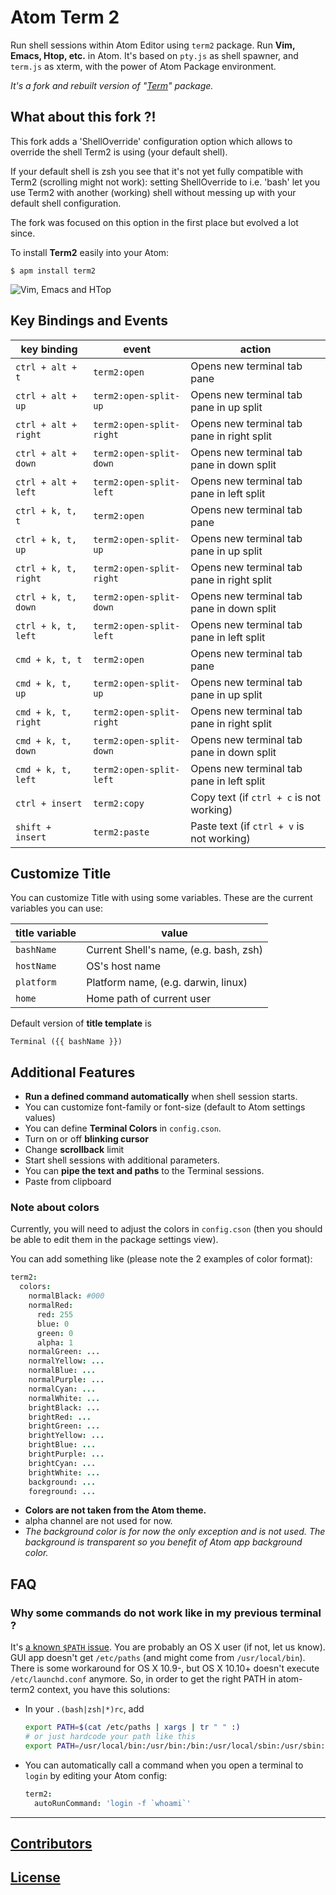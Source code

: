 # Atom Term 2

Run shell sessions within Atom Editor using `term2` package.
Run **Vim, Emacs, Htop, etc.** in Atom.
It's based on `pty.js` as shell spawner, and `term.js` as xterm, with the power
of Atom Package environment.

_It's a fork and rebuilt version of "[Term](http://atom.io/packages/term)" package._

## What about this fork ?!

This fork adds a 'ShellOverride' configuration option which allows to override
the shell Term2 is using (your default shell).

If your default shell is zsh you see that it's not yet fully compatible with
Term2 (scrolling might not work):
setting ShellOverride to i.e. 'bash' let you use Term2 with another (working)
shell without messing up with your default shell configuration.

The fork was focused on this option in the first place but evolved a lot since.

To install **Term2** easily into your Atom:

```console
$ apm install term2
```

![Vim, Emacs and HTop](https://dl.dropboxusercontent.com/u/20947008/webbox/atom/atom-term3.png)

## Key Bindings and Events

| key binding | event | action |
| ----------- | ----- | ------ |
| `ctrl + alt + t` | `term2:open` | Opens new terminal tab pane |
| `ctrl + alt + up`| `term2:open-split-up` | Opens new terminal tab pane in up split |
| `ctrl + alt + right`| `term2:open-split-right` | Opens new terminal tab pane in right split |
| `ctrl + alt + down`| `term2:open-split-down` | Opens new terminal tab pane in down split |
| `ctrl + alt + left`| `term2:open-split-left` | Opens new terminal tab pane in left split |
| `ctrl + k, t, t` | `term2:open` | Opens new terminal tab pane |
| `ctrl + k, t, up`| `term2:open-split-up` | Opens new terminal tab pane in up split |
| `ctrl + k, t, right`| `term2:open-split-right` | Opens new terminal tab pane in right split |
| `ctrl + k, t, down`| `term2:open-split-down` | Opens new terminal tab pane in down split |
| `ctrl + k, t, left`| `term2:open-split-left` | Opens new terminal tab pane in left split |
| `cmd + k, t, t` | `term2:open` | Opens new terminal tab pane |
| `cmd + k, t, up`| `term2:open-split-up` | Opens new terminal tab pane in up split |
| `cmd + k, t, right`| `term2:open-split-right` | Opens new terminal tab pane in right split |
| `cmd + k, t, down`| `term2:open-split-down` | Opens new terminal tab pane in down split |
| `cmd + k, t, left`| `term2:open-split-left` | Opens new terminal tab pane in left split |
| `ctrl + insert` | `term2:copy` | Copy text (if `ctrl + c` is not working) |
| `shift + insert` | `term2:paste` | Paste text (if `ctrl + v` is not working) |

## Customize Title

You can customize Title with using some variables. These are the current variables you can use:

| title variable | value |
| -------------- | ----- |
| `bashName` | Current Shell's name, (e.g. bash, zsh) |
| `hostName` | OS's host name |
| `platform` | Platform name, (e.g. darwin, linux) |
| `home` | Home path of current user |

Default version of **title template** is

```
Terminal ({{ bashName }})
```

## Additional Features

  - **Run a defined command automatically** when shell session starts.
  - You can customize font-family or font-size (default to Atom settings values)
  - You can define **Terminal Colors** in `config.cson`.
  - Turn on or off **blinking cursor**
  - Change **scrollback** limit
  - Start shell sessions with additional parameters.
  - You can **pipe the text and paths** to the Terminal sessions.
  - Paste from clipboard

### Note about colors

Currently, you will need to adjust the colors in `config.cson`
(then you should be able to edit them in the package settings view).

You can add something like (please note the 2 examples of color format):

```cson
term2:
  colors:
    normalBlack: #000
    normalRed:
      red: 255
      blue: 0
      green: 0
      alpha: 1
    normalGreen: ...
    normalYellow: ...
    normalBlue: ...
    normalPurple: ...
    normalCyan: ...
    normalWhite: ...
    brightBlack: ...
    brightRed: ...
    brightGreen: ...
    brightYellow: ...
    brightBlue: ...
    brightPurple: ...
    brightCyan: ...
    brightWhite: ...
    background: ...
    foreground: ...
```

- **Colors are not taken from the Atom theme.**
- alpha channel are not used for now.
- _The background color is for now the only exception and is not used.
The background is transparent so you benefit of Atom app background color._

## FAQ

### Why some commands do not work like in my previous terminal ?

It's [a known `$PATH` issue](https://github.com/webBoxio/atom-term2/issues/50).
You are probably an OS X user (if not, let us know).
GUI app doesn't get `/etc/paths` (and might come from `/usr/local/bin`).
There is some workaround for OS X 10.9-, but OS X 10.10+ doesn't execute
`/etc/launchd.conf` anymore.
So, in order to get the right PATH in atom-term2 context, you have this
solutions:

- In your `.(bash|zsh|*)rc`, add

  ```bash
  export PATH=$(cat /etc/paths | xargs | tr " " :)
  # or just hardcode your path like this
  export PATH=/usr/local/bin:/usr/bin:/bin:/usr/local/sbin:/usr/sbin:/sbin
  ```

- You can automatically call a command when you open a terminal to `login` by
editing your Atom config:

  ```cson
  term2:
    autoRunCommand: 'login -f `whoami`'
  ```

---

## [Contributors](https://github.com/webBoxio/atom-term2/graphs/contributors)

## [License](LICENSE)
